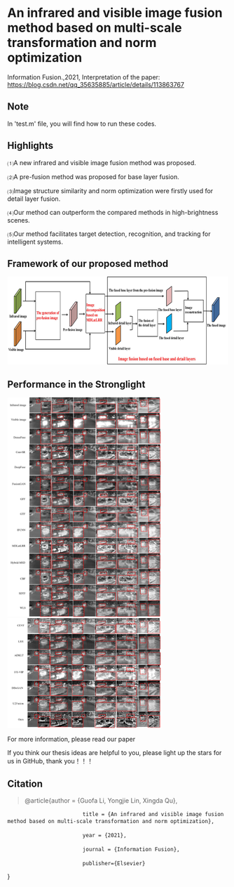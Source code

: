 # An infrared and visible image fusion method based on multi-scale transformation and norm optimization
Information Fusion.,2021,
Interpretation of the paper: https://blog.csdn.net/qq_35635885/article/details/113863767
## Note
In 'test.m' file, you will find how to run these codes.
## Highlights
⑴A new infrared and visible image fusion method was proposed. 

⑵A pre-fusion method was proposed for base layer fusion. 

⑶Image structure similarity and norm optimization were firstly used for detail layer fusion. 

⑷Our method can outperform the compared methods in high-brightness scenes.

⑸Our method facilitates target detection, recognition, and tracking for intelligent systems.
## Framework of our proposed method
<img src="https://github.com/LYJ903118120/IVFusion/blob/main/Paper%20Picture/Figure%201.jpg" width="900" height="200" />

## Performance in the Stronglight
<img src="https://github.com/LYJ903118120/IVFusion/blob/main/Paper%20Picture/Figure%2010(a).jpg" width="350" height="500" /><img src="https://github.com/LYJ903118120/IVFusion/blob/main/Paper%20Picture/Figure%2010(b).jpg" width="350" height="250" />



For more information, please read our paper

If you think our thesis ideas are helpful to you, please light up the stars for us in GitHub, thank you！！！

## Citation

>@article{author = {Guofa Li, Yongjie Lin, Xingda Qu},
              
							title = {An infrared and visible image fusion method based on multi-scale transformation and norm optimization},
              
							year = {2021},
              
							journal = {Information Fusion},
              
							publisher={Elsevier}

}

